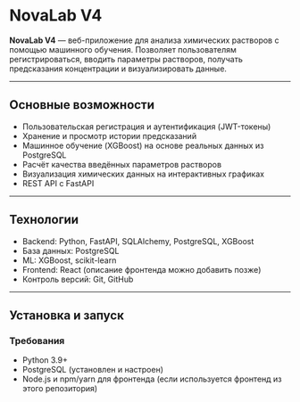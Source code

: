 # NovaLab V4

**NovaLab V4** — веб-приложение для анализа химических растворов с помощью машинного обучения. Позволяет пользователям регистрироваться, вводить параметры растворов, получать предсказания концентрации и визуализировать данные.

---

## Основные возможности

- Пользовательская регистрация и аутентификация (JWT-токены)
- Хранение и просмотр истории предсказаний
- Машинное обучение (XGBoost) на основе реальных данных из PostgreSQL
- Расчёт качества введённых параметров растворов
- Визуализация химических данных на интерактивных графиках
- REST API с FastAPI

---

## Технологии

- Backend: Python, FastAPI, SQLAlchemy, PostgreSQL, XGBoost
- База данных: PostgreSQL
- ML: XGBoost, scikit-learn
- Frontend: React (описание фронтенда можно добавить позже)
- Контроль версий: Git, GitHub

---

## Установка и запуск

### Требования

- Python 3.9+
- PostgreSQL (установлен и настроен)
- Node.js и npm/yarn для фронтенда (если используется фронтенд из этого репозитория)
